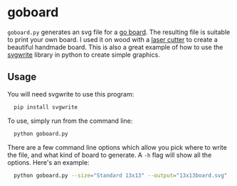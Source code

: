 # goboard #

`goboard.py` generates an svg file for a [go board](http://en.wikipedia.org/wiki/Go_\(game\)#Boards).
The resulting file is suitable to print your own board.
I used it on wood with a [laser cutter](http://en.wikipedia.org/wiki/Laser_cutting) to create a beautiful handmade board.
This is also a great example of how to use the [svgwrite](http://pypi.python.org/pypi/svgwrite/) library in python to create simple graphics.

## Usage ##

You will need svgwrite to use this program:

```bash
  pip install svgwrite
```

To use, simply run from the command line:

```bash
  python goboard.py
```

There are a few command line options which allow you pick where to write the file, and what kind of board to generate.
A `-h` flag will show all the options.
Here's an example:

```bash
  python goboard.py --size="Standard 13x13" --output="13x13board.svg"
```
